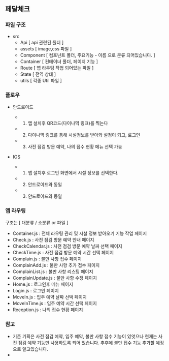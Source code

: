 ## 페달체크

### 파일 구조

-   src
    -   Api [ api 관련된 폴더 ]
    -   assets [ image,css 파일 ]
    -   Component [ 컴포넌트 폴더, 주요기능 - 이름 으로 분류 되어있습니다. ]
    -   Container [ 컨테이너 폴더, 페이지 기능 ]
    -   Route [ 앱 라우팅 작업 되어있는 파일 ]
    -   State [ 전역 상태 ]
    -   utils [ 각종 Util 파일 ]

### 플로우

-   안드로이드

    -   1. 앱 설치후 QR코드(다이나믹 링크)를 찍는다
    -   2. 다이나믹 링크를 통해 시설정보를 받아와 설정이 되고, 로그인
    -   3. 사전 점검 방문 예약, 나의 접수 현황 메뉴 선택 가능

-   IOS
    -   1. 앱 설치후 로그인 화면에서 시설 정보를 선택한다.
    -   2. 안드로이드와 동일
    -   3. 안드로이드와 동일

### 앱 라우팅

구조는 [ 대분류 / 소분류 or 파일 ]

-   Container.js : 전체 라우팅 관리 및 시설 정보 받아오기 기능 작업 페이지
-   Check.js : 사전 점검 방문 예약 안내 페이지
-   CheckCalendar.js : 사전 점검 방문 예약 날짜 선택 페이지
-   CheckTime.js : 사전 점검 방문 예약 시간 선택 페이지
-   Complain.js : 불만 사항 접수 페이지
-   ComplainAdd.js : 불만 사항 추가 접수 페이지
-   ComplainList.js : 불만 사항 리스팅 페이지
-   ComplainUpdate.js : 불만 사항 수정 페이지
-   Home.js : 로그인후 메뉴 페이지
-   Login.js : 로그인 페이지
-   MoveIn.js : 입주 예약 날짜 선택 페이지
-   MoveInTime.js : 입주 예약 시간 선택 페이지
-   Reception.js : 나의 접수 현황 페이지

### 참고

-   기존 기획은 사전 점검 예약, 입주 예약, 불만 사항 접수 기능이 있엇으나 현재는 사전 점검 예약 기능만 사용하도록 되어 있습니다. 추후에 불만 접수 기능 추가할 예정으로 알고있습니다.
-
